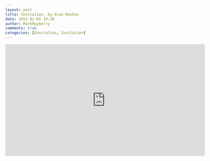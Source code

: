 ```yaml
---
layout: post
title: Invitation, by Alan Roskos
date: 2022-01-05 19:30
author: MarkMayberry
comments: true
categories: [Invitation, Invitation]
---
```

<p><iframe src="https://player.vimeo.com/video/663172983?h=288dd71c69&amp;title=0&amp;byline=0" width="640" height="360" frameborder="0" allowfullscreen=""></iframe></p>
